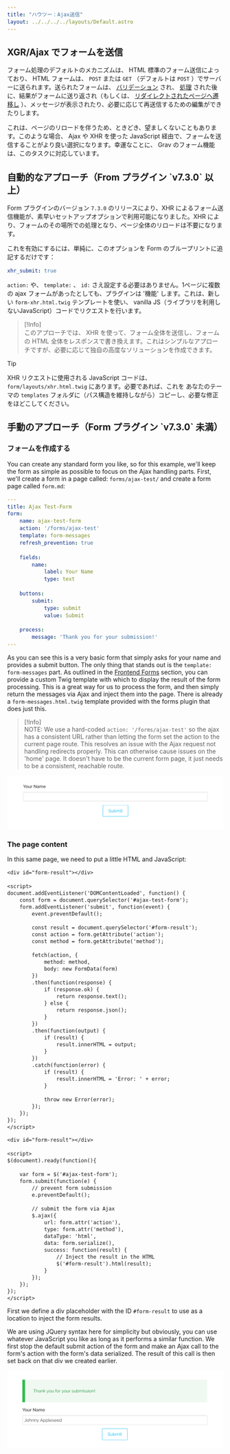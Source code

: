 ```yaml
---
title: "ハウツー：Ajax送信"
layout: ../../../../layouts/Default.astro
---
```


<h2 id="submitting-forms-via-xhr-ajax">XGR/Ajax でフォームを送信</h2>

フォーム処理のデフォルトのメカニズムは、 HTML 標準のフォーム送信によっており、 HTML フォームは、 `POST` または `GET` （デフォルトは `POST` ）でサーバーに送られます。送られたフォームは、 [バリデーション](../02.fields-available/) され、 [処理](../04.reference-form-actions/) された後に、結果がフォームに送り返され（もしくは、 [リダイレクトされたページへ遷移し](../04.reference-form-actions/#redirect) ）、メッセージが表示されたり、必要に応じて再送信するための編集ができたりします。

これは、ページのリロードを伴うため、ときどき、望ましくないこともあります。このような場合、 Ajax や XHR を使った JavaScript 経由で、フォームを送信することがより良い選択になります。幸運なことに、 Grav のフォーム機能は、このタスクに対応しています。

<h2 id="automatic-approach-form-plugin-v7-3-0">自動的なアプローチ（From プラグイン `v7.3.0` 以上）</h2>

Form プラグインのバージョン `7.3.0` のリリースにより、XHR によるフォーム送信機能が、素早いセットアップオプションで利用可能になりました。XHR により、フォームのその場所での処理となり、ページ全体のリロードは不要になります。

これを有効にするには、単純に、このオプションを Form のブループリントに追記するだけです：

```yaml
xhr_submit: true
```

`action:` や、 `template:` 、 `id:` さえ設定する必要はありません。1ページに複数の ajax フォームがあったとしても、プラグインは '機能' します。これは、新しい `form-xhr.html.twig` テンプレートを使い、 vanilla JS（ライブラリを利用しないJavaScript）コードでリクエストを行います。

> [!Info]  
> このアプローチでは、 XHR を使って、フォーム全体を送信し、フォームの HTML 全体をレスポンスで書き換えます。これはシンプルなアプローチですが、必要に応じて独自の高度なソリューションを作成できます。

> [!Tip]  
> XHR リクエストに使用される JavaScript コードは、 `form/layouts/xhr.html.twig` にあります。必要であれば、これを あなたのテーマの `templates` フォルダに（パス構造を維持しながら）コピーし、必要な修正をほどこしてください。

<h2 id="manual-approach-required-for-form-plugin-v7-3-0">手動のアプローチ（Form プラグイン `v7.3.0` 未満）</h2>

<h3 id="creating-the-form">フォームを作成する</h3>

You can create any standard form you like, so for this example, we'll keep the form as simple as possible to focus on the Ajax handling parts. First, we'll create a form in a page called: `forms/ajax-test/` and create a form page called `form.md`:

```yaml
---
title: Ajax Test-Form
form:
    name: ajax-test-form
    action: '/forms/ajax-test'
    template: form-messages
    refresh_prevention: true

    fields:
        name:
            label: Your Name
            type: text

    buttons:
        submit:
            type: submit
            value: Submit

    process:
        message: 'Thank you for your submission!'
---
```

As you can see this is a very basic form that simply asks for your name and provides a submit button.  The only thing that stands out is the `template: form-messages` part.  As outlined in the [Frontend Forms](../) section, you can provide a custom Twig template with which to display the result of the form processing.  This is a great way for us to process the form, and then simply return the messages via Ajax and inject them into the page.  There is already a `form-messages.html.twig` template provided with the forms plugin that does just this.

> [!Info]  
> NOTE: We use a hard-coded `action: '/forms/ajax-test'` so the ajax has a consistent URL rather than letting the form set the action to the current page route. This resolves an issue with the Ajax request not handling redirects properly. This can otherwise cause issues on the 'home' page. It doesn't have to be the current form page, it just needs to be a consistent, reachable route.

![](simple-form.png)

### The page content

In this same page, we need to put a little HTML and JavaScript:


```twig
<div id="form-result"></div>

<script>
document.addEventListener('DOMContentLoaded', function() {
    const form = document.querySelector('#ajax-test-form');
    form.addEventListener('submit', function(event) {
        event.preventDefault();
        
        const result = document.querySelector('#form-result');
        const action = form.getAttribute('action');
        const method = form.getAttribute('method');
        
        fetch(action, {
            method: method,
            body: new FormData(form)
        })
        .then(function(response) {
            if (response.ok) {
                return response.text();
            } else {
                return response.json();
            }
        })
        .then(function(output) {
            if (result) {
                result.innerHTML = output;
            }
        })
        .catch(function(error) {
            if (result) {
                result.innerHTML = 'Error: ' + error;
            }
                
            throw new Error(error);
        });
    });
});
</script>
```

```twig
<div id="form-result"></div>

<script>
$(document).ready(function(){

    var form = $('#ajax-test-form');
    form.submit(function(e) {
        // prevent form submission
        e.preventDefault();

        // submit the form via Ajax
        $.ajax({
            url: form.attr('action'),
            type: form.attr('method'),
            dataType: 'html',
            data: form.serialize(),
            success: function(result) {
                // Inject the result in the HTML
                $('#form-result').html(result);
            }
        });
    });
});
</script>
```

First we define a div placeholder with the ID `#form-result` to use as a location to inject the form results.

We are using JQuery syntax here for simplicity but obviously, you can use whatever JavaScript you like as long as it performs a similar function.  We first stop the default submit action of the form and make an Ajax call to the form's action with the form's data serialized.  The result of this call is then set back on that div we created earlier.

![](submitted-form.png)

